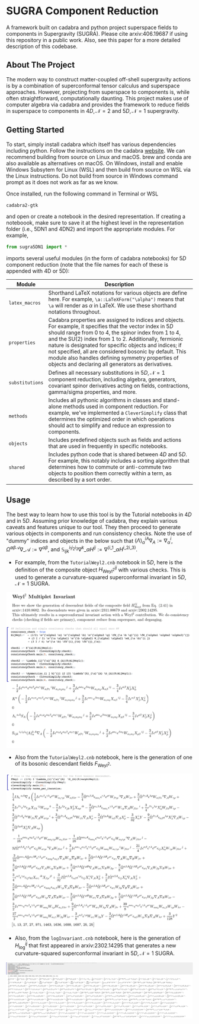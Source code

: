 # SUGRA Component Reduction
A framework built on cadabra and python project superspace fields to components in Supergravity (SUGRA). 
Please cite arxiv:406.19687 if using this repository in a public work. Also, see this paper for a more detailed description of this codebase.

## About The Project
The modern way to construct matter-coupled off-shell supergravity actions is by a combination of superconformal tensor calculus and superspace approaches. 
However, projecting from superspace to components is, while often straightforward, computationally daunting. This project makes use of computer algebra via cadabra
and provides the framework to reduce fields in superspace to components in $4D, \mathcal{N}=2$ and $5D, \mathcal{N}=1$ supergravity.

## Getting Started
To start, simply install cadabra which itself has various dependencies including python. Follow the instructions on the cadabra [website](https://cadabra.science/download.html).
We can recommend building from source on Linux and macOS. brew and conda are also available as alternatives on macOS.
On Windows, install and enable Windows Subsytem for Linux (WSL) and then build from source on WSL via the Linux instructions. 
Do not build from source in Windows command prompt as it does not work as far as we know.

Once installed, run the following command in Terminal or WSL

```sh
cadabra2-gtk
```

and open or create a notebook in the desired representation. If creating a noteboook, make sure to save it at the highest level in the representation folder (i.e., 5DN1 and 4DN2) and import the appropriate modules. For example, 

```python
from sugra5DN1 import *
```
imports several useful modules (in the form of cadabra notebooks) for $5D$ component reduction (note that the file names for each of these is appended with 4D or 5D): 

| Module  | Description |
| ------------- | ------------- |
| `latex_macros`  |  Shorthand LaTeX notations for various objects are define here. For example, `\a::LaTeXForm("\alpha")` means that `\a` will render as $\alpha$ in LaTeX. We use these shorthand notations throughout.  |
| `properties`  | Cadabra properties are assigned to indices and objects. For example, it specifies that the vector index in $5D$ should range from 0 to 4, the spinor index from 1 to 4, and the SU(2) index from 1 to 2. Additionally, fermionic nature is designated for specific objects and indices; if not specified, all are considered bosonic by default. This module also handles defining symmetry properties of objects and declaring all generators as derivatives.  |
| `substitutions`  | Defines all necessary substitutions in $5D, \mathcal{N}=1$ component reduction, including algebra, generators, covariant spinor derivatives acting on fields, contractions, gamma/sigma properties, and more.  |
| `methods` | Includes all pythonic algorithms in classes and stand-alone methods used in component reduction. For example, we've implemented a `CleverSimplify` class that determines the optimized order in which operations should act to simplify and reduce an expression to components. |
| `objects` | Includes predefined objects such as fields and actions that are used in frequently in specific notebooks.  |
| `shared` | Includes python code that is shared between $4D$ and $5D$. For example, this notably includes a sorting algorithm that determines how to commute or anti-commute two objects to position them correctly within a term, as described by a sort order.  |

## Usage

The best way to learn how to use this tool is by the Tutorial notebooks in $4D$ and in $5D$. Assuming prior knowledge of cadabra, they explain various caveats and features unique to our tool. They then proceed to generate various objects in components and run consistency checks. Note the use of "dummy" indices and objects in the below such that $(\Lambda)^i_{\alpha}{}^A \nabla_A := \nabla^i_\alpha$, $\tilde{\Omega}^{\alpha \beta \mathcal{A}} \nabla\_{\mathcal{A}} := \nabla^{\alpha \beta}$, and ${\mathbb{S}}_{i j k}^{i_1 i_2 i_3} \nabla^{k}\_\alpha H^{i j} := \nabla^{(i\_1}\_\alpha H^{i\_2 i\_3)}$.

- For example, from the `TutorialWeyl2.cnb` notebook in $5D$, here is the definition of the composite object $H^{i j}_{\textrm{Weyl}^2}$ with various checks. This is used to generate a curvature-squared superconformal invariant in $5D, \mathcal{N}=1$ SUGRA.

![Alt text](/images/notebookHijWeyl2.png?raw=true "HijWeyl2 Example")

- Also from the `TutorialWeyl2.cnb` notebook, here is the generation of one of its bosonic descendant fields $F_{\textrm{Weyl}^2}$. 

![Alt text](/images/notebookFWeyl2.png?raw=true "FWeyl2 Example")

- Also, from the `logInvariant.cnb` notebook, here is the generation of $H^{i j}_{\textrm{log}}$ that first appeared in arxiv:2302.14295 that generates a new curvature-squared superconformal invariant in $5D, \mathcal{N}=1$ SUGRA.

![Alt text](/images/notebookHijLog.png?raw=true "HijLog Example")
